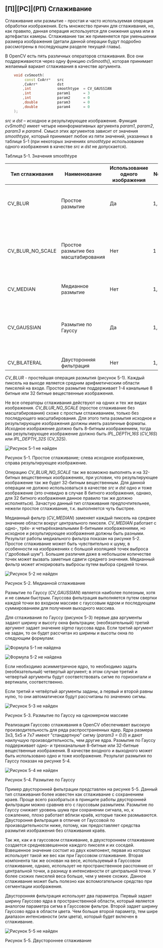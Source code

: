 ## [П]|[РС]|(РП) Сглаживание

Сглаживание или размытие - простая и часто используемая операция обработки изображения. Есть множество причин для сглаживания, но, как правило, данная операция используется для снижения шума или в артефактах камеры. Сглаживание так же применяется при уменьшении размера изображения (детали данной операции будут подробно рассмотрены в последующем разделе текущей главы).

В OpenCV есть пять различных операторов сглаживания. Все они поддерживаются через одну функцию *cvSmooth()*, которая принимает желаемый вариант сглаживания в качестве аргумента. 

```cpp
	void cvSmooth(
		 const CvArr*	src
		,CvArr*			dst
		,int			smoothtype	= CV_GAUSSIAN
		,int			param1 		= 3
		,int			param2		= 0
		,double			param3		= 0
		,double			param4		= 0
	);
```

*src* и *dst* – исходное и результирующее изображение. Функция *cvSmoth()* имеет четыре неинформативных аргумента *param1*, *param2*, *param3* и *param4*. Смысл этих аргументов зависит от значения *smoothtype*, который принимает любое из пяти значений, указанных в таблице 5-1 (при некоторых значениях *smoothtype* использование одного изображения в качестве *src* и *dst* не допускается).

Таблица 5-1. Значения smoothtype

| Тип сглаживания | Наименование | Использование одного изображения | Nc | Тип src | Тип dst | Описание |
| -- | -- | -- | -- | -- | -- | -- |
| CV_BLUR | Простое размытие | Да | 1,3 | 8u, 32f | 8u, 32f | Суммирование области *param1xparam2* с последующим масштабированием 1/(*param1xparam2*) |
| CV_BLUR_NO_SCALE | Простое размытие без масштабирования | Нет | 1 | 8u | 16s (для 8u src) или 32f (для 32f src) | Суммирование области *param1xparam2* |
| CV_MEDIAN | Медианное размытие | Нет | 1,3 | 8u | 8u | Поиск среднего значения в области *param1xparam2* |
| CV_GAUSSIAN | Размытие по Гауссу | Да | 1,3 | 8u, 32f | 8u (для 8u src) или 32f (для 32f src) | Суммирование области *param1xparam2* |
| CV_BILATERAL | Двусторонняя фильтрация | Нет | 1,3 | | 8u | 8u | Двусторонняя 3x3 фильтрация с цветовой sigma = param1 и sigma = param2 |

*CV_BLUR* - простейшая операция размытия (рисунок 5-1). Каждый пиксель на выходе является средним арифметическим области пикселей на входе. Простое размытие поддерживает 1-4 канальные 8 битные или 32 битные вещественные изображения. 

Не все операторы сглаживания действуют на одних и тех же видах изображения. *CV_BLUR_NO_SCALE* (простое сглаживание без масштабирования) схоже с простым сглаживанием, только без последующего масштабирования. Для этого типа размытия исходное и результирующее изображения должны иметь различные форматы. Исходное изображение должно быть 8-битным изображением, тогда как результирующее изображение должно быть *IPL_DEPTH_16S* (*CV_16S*) или *IPL_DEPTH_32S* (CV_32S).

![Рисунок 5-1 не найден](Images/Pic_5_1.jpg)

Рисунок 5-1. Простое сглаживание; слева исходное изображение, справа результирующее изображение.

Операцию *CV_BLUR_NO_SCALE* так же возможно выполнять и на 32-битных вещественных изображениях, при условии, что результирующее изображение так же будет 32-битным вещественным. Для данной операции не должно использоваться в качестве *src* и *dst* одно и тоже изображение (это очевидно в случае 8 битного изображения, однако, для 32 битного изображения данное правило так же должно исполняться). Зачастую данный тип сглаживания предпочтительнее, нежели простое сглаживание, т.к. выполняется чуть быстрее. 

Медианный фильтр (*CV_MEDIAN*) заменяет каждый пиксель на среднее значение области вокруг центрального пикселя. *CV_MEDIAN* работает с одно-, трёх- и четырёхканальными 8-битными изображениями, но исходное и результирующее изображения должны быть разными. Результат работы медиального фильтра показан на рисунке 5-2. Простое сглаживание может быть чувствительно к шуму, в особенности на изображениях с большой изоляцией точек выброса ("дробовый шум"). Большие различия даже в небольшом количестве точек может вызвать заметные сдвиги среднего значения. Медианный фильтр может игнорировать выбросы путем выбора средней точки.

![Рисунок 5-2 не найден](Images/Pic_5_2.jpg)

Рисунок 5-2. Медианной сглаживание

Размытие по Гауссу (*CV_GAUSSIAN*) является наиболее полезным, хотя и не самым быстрым. Гауссова фильтрация выполняется путем свертки каждой точки во входном массиве с гауссовым ядром и последующем суммированием для получения выходного массива. 

Для сглаживания по Гауссу (рисунок 5-3) первые два аргументы задают ширину и высоту окна фильтрации; (необязательный) третий аргумент задает значение *sigma* гауссова ядра. Если третий аргумент не задан, то он будет рассчитан из ширины и высоты окна по следующим формулам: 

![Формула 5-1 не найдена](Images/Frml_5_1.jpg)

![Формула 5-2 не найдена](Images/Frml_5_2.jpg)

Если необходимо асимметричное ядро, то необходимо задать (необязательный) четвертый аргумент; в этом случае третий и четвертый аргументы будут соответствовать сигме по горизонтали и вертикали, соответственно.

Если третий и четвёртый аргументы заданы, а первый и второй равны нулю, то они автоматически будут рассчитаны по значению сигмы. 

![Рисунок 5-3 не найден](Images/Pic_5_3.jpg)

Рисунок 5-3. Размытие по Гауссу на одномерном массиве

Реализация Гауссово сглаживания в OpenCV обеспечивает высокую производительность для ряда распространенных ядер. Ядра размера 3x3, 5x5 и 7x7 имеют "стандартную" сигму (*param3 = 0.0*) и дают наилучшую производительность, чем другие ядра. Размытие по Гауссу поддерживает одно- и трехканальные 8-битные или 32-битные вещественные изображения. В качестве входного и выходного может быть использовано одно и тоже изображение. Результат размытия по Гауссу показан на рисунке 5-4.

![Рисунок 5-4 не найден](Images/Pic_5_4.jpg)

Рисунок 5-4. Размытие по Гауссу

Пример двусторонней фильтрации представлен на рисунке 5-5. Данный тип сглаживания более известен как сглаживание с сохранением краев. Проще всего разобраться в принципе работы двусторонней фильтрации можно сравнив его с гауссовым размытием. Размытие по Гауссу снижает уровень шума при сохранении сигнала, но, к сожалению, плохо работает вблизи краёв, которые также размываются. Двустороння фильтрация в отличие от Гауссовой по производительности ниже, потому, как предоставляет средства размытия изображения без сглаживания краёв. 

Так же, как и в гауссовом сглаживание, в двухстороннем сглаживание создается средневзвешенное каждого пикселя и их соседей. Взвешенное значение состоит из двух компонент, первая из которых использует такой же вес как при Гауссовом сглаживание. Вторая компонента так же основан на весе, используемый в Гауссовом сглаживание, однако, использует не пространственное расстояние от центральной точки, а разницу в интенсивности от центральной точки. У более схожих пикселей веса больше, чем у менее схожих. Данное сглаживание может быть полезно как вспомогательное средство при сегментации изображения.

Двусторонняя фильтрация использует два параметра. Первый задает ширину Гауссово ядра в пространственной области, который является аналогом параметра сигма в Гауссовом фильтре. Второй задает ширину Гауссово ядра в области цвета. Чем больше второй параметр, тем шире диапазон интенсивности (или цвета), который будет включен в сглаживание.

![Рисунок 5-5 не найден](Images/Pic_5_5.jpg)

Рисунок 5-5. Двустороннее сглаживание
